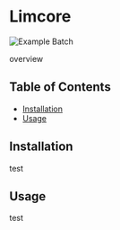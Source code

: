 # Limcore

![Example Batch](test)

overview

## Table of Contents
- [Installation](#installation)
- [Usage](#usage)

## Installation
test

## Usage
test

